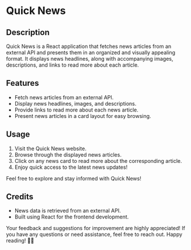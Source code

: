 # Quick News

## Description
Quick News is a React application that fetches news articles from an external API and presents them in an organized and visually appealing format. It displays news headlines, along with accompanying images, descriptions, and links to read more about each article.

## Features
- Fetch news articles from an external API.
- Display news headlines, images, and descriptions.
- Provide links to read more about each news article.
- Present news articles in a card layout for easy browsing.

## Usage
1. Visit the Quick News website.
2. Browse through the displayed news articles.
3. Click on any news card to read more about the corresponding article.
4. Enjoy quick access to the latest news updates!

Feel free to explore and stay informed with Quick News!

## Credits
- News data is retrieved from an external API.
- Built using React for the frontend development.

Your feedback and suggestions for improvement are highly appreciated! If you have any questions or need assistance, feel free to reach out. Happy reading! 📰🚀
